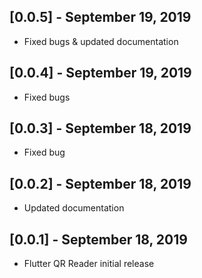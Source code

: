 ## [0.0.5] - September 19, 2019

* Fixed bugs & updated documentation

## [0.0.4] - September 19, 2019

* Fixed bugs

## [0.0.3] - September 18, 2019

* Fixed bug

## [0.0.2] - September 18, 2019

* Updated documentation

## [0.0.1] - September 18, 2019

* Flutter QR Reader initial release
